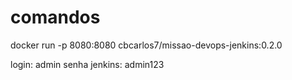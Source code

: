 
# comandos
docker run -p 8080:8080 cbcarlos7/missao-devops-jenkins:0.2.0

login: admin
senha jenkins: admin123